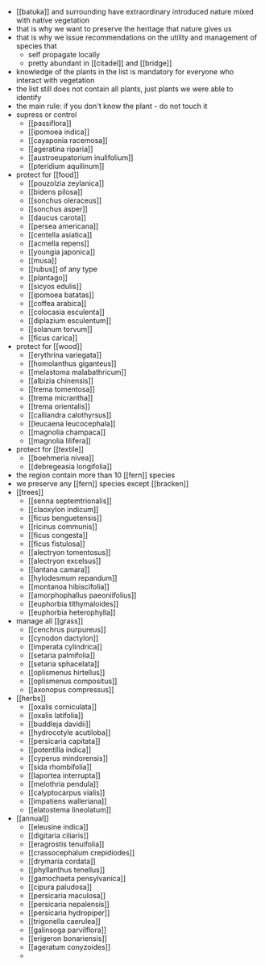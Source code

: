 - [[batuka]] and surrounding have extraordinary introduced nature mixed with native vegetation
- that is why we want to preserve the heritage that nature gives us
- that is why we issue recommendations on the utility and management of species that
	- self propagate locally
	- pretty abundant in [[citadel]] and [[bridge]]
- knowledge of the plants in the list is mandatory for everyone who interact with vegetation
- the list still does not contain all plants, just plants we were able to identify
- the main rule: if you don't know the plant - do not touch it
- supress or control
	- [[passiflora]]
	- [[ipomoea indica]]
	- [[cayaponia racemosa]]
	- [[ageratina riparia]]
	- [[austroeupatorium inulifolium]]
	- [[pteridium aquilinum]]
- protect for [[food]]
	- [[pouzolzia zeylanica]]
	- [[bidens pilosa]]
	- [[sonchus oleraceus]]
	- [[sonchus asper]]
	- [[daucus carota]]
	- [[persea americana]]
	- [[centella asiatica]]
	- [[acmella repens]]
	- [[youngia japonica]]
	- [[musa]]
	- [[rubus]] of any type
	- [[plantago]]
	- [[sicyos edulis]]
	- [[ipomoea batatas]]
	- [[coffea arabica]]
	- [[colocasia esculenta]]
	- [[diplazium esculentum]]
	- [[solanum torvum]]
	- [[ficus carica]]
- protect for [[wood]]
	- [[erythrina variegata]]
	- [[homolanthus giganteus]]
	- [[melastoma malabathricum]]
	- [[albizia chinensis]]
	- [[trema tomentosa]]
	- [[trema micrantha]]
	- [[trema orientalis]]
	- [[calliandra calothyrsus]]
	- [[leucaena leucocephala]]
	- [[magnolia champaca]]
	- [[magnolia lilifera]]
- protect for [[textile]]
	- [[boehmeria nivea]]
	- [[debregeasia longifolia]]
- the region contain more than 10 [[fern]] species
- we preserve any [[fern]] species except [[bracken]]
- [[trees]]
	- [[senna septemtrionalis]]
	- [[claoxylon indicum]]
	- [[ficus benguetensis]]
	- [[ricinus communis]]
	- [[ficus congesta]]
	- [[ficus fistulosa]]
	- [[alectryon tomentosus]]
	- [[alectryon excelsus]]
	- [[lantana camara]]
	- [[hylodesmum repandum]]
	- [[montanoa hibiscifolia]]
	- [[amorphophallus paeoniifolius]]
	- [[euphorbia tithymaloides]]
	- [[euphorbia heterophylla]]
- manage all [[grass]]
	- [[cenchrus purpureus]]
	- [[cynodon dactylon]]
	- [[imperata cylindrica]]
	- [[setaria palmifolia]]
	- [[setaria sphacelata]]
	- [[oplismenus hirtellus]]
	- [[oplismenus compositus]]
	- [[axonopus compressus]]
- [[herbs]]
	- [[oxalis corniculata]]
	- [[oxalis latifolia]]
	- [[buddleja davidii]]
	- [[hydrocotyle acutiloba]]
	- [[persicaria capitata]]
	- [[potentilla indica]]
	- [[cyperus mindorensis]]
	- [[sida rhombifolia]]
	- [[laportea interrupta]]
	- [[melothria pendula]]
	- [[calyptocarpus vialis]]
	- [[impatiens walleriana]]
	- [[elatostema lineolatum]]
- [[annual]]
	- [[eleusine indica]]
	- [[digitaria ciliaris]]
	- [[eragrostis tenuifolia]]
	- [[crassocephalum crepidiodes]]
	- [[drymaria cordata]]
	- [[phyllanthus tenellus]]
	- [[gamochaeta pensylvanica]]
	- [[cipura paludosa]]
	- [[persicaria maculosa]]
	- [[persicaria nepalensis]]
	- [[persicaria hydropiper]]
	- [[trigonella caerulea]]
	- [[galinsoga parvilflora]]
	- [[erigeron bonariensis]]
	- [[ageratum conyzoides]]
	-